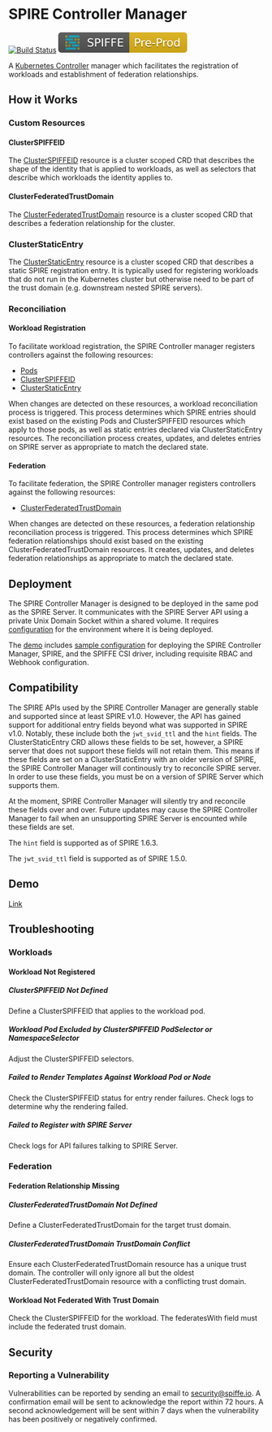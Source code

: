 # SPIRE Controller Manager

[![Build Status](https://github.com/spiffe/spire-controller-manager/actions/workflows/nightly_build.yaml/badge.svg)](https://github.com/spiffe/spire-controller-manager/actions/workflows/nightly_build.yaml)
[![Pre-Production Phase](https://github.com/spiffe/spiffe/blob/main/.img/maturity/pre-prod.svg)](https://github.com/spiffe/spiffe/blob/main/MATURITY.md#pre-production)


A [Kubernetes Controller](https://kubernetes.io/docs/concepts/architecture/controller/)
manager which facilitates the registration of workloads and establishment
of federation relationships.

## How it Works

### Custom Resources

#### ClusterSPIFFEID

The [ClusterSPIFFEID](docs/clusterspiffeid-crd.md) resource is a cluster scoped
CRD that describes the shape of the identity that is applied to workloads, as
well as selectors that describe which workloads the identity applies to.

#### ClusterFederatedTrustDomain

The [ClusterFederatedTrustDomain](docs/clusterfederatedtrustdomain-crd.md)
resource is a cluster scoped CRD that describes a federation relationship for
the cluster.

### ClusterStaticEntry

The [ClusterStaticEntry](docs/clusterstaticentry-crd.md) resource is a cluster
scoped CRD that describes a static SPIRE registration entry. It is typically
used for registering workloads that do not run in the Kubernetes cluster but
otherwise need to be part of the trust domain (e.g. downstream nested SPIRE
servers).

### Reconciliation

#### Workload Registration

To facilitate workload registration, the SPIRE Controller manager registers
controllers against the following resources:

- [Pods](https://kubernetes.io/docs/concepts/workloads/pods/)
- [ClusterSPIFFEID](docs/clusterspiffeid-crd.md)
- [ClusterStaticEntry](docs/clusterstaticentry-crd.md)

When changes are detected on these resources, a workload reconciliation process
is triggered. This process determines which SPIRE entries should exist based on
the existing Pods and ClusterSPIFFEID resources which apply to those pods, as
well as static entries declared via ClusterStaticEntry resources. The
reconciliation process creates, updates, and deletes entries on SPIRE server as
appropriate to match the declared state.

#### Federation

To facilitate federation, the SPIRE Controller manager registers controllers
against the following resources:

- [ClusterFederatedTrustDomain](docs/clusterfederatedtrustdomain-crd.md)

When changes are detected on these resources, a federation relationship
reconciliation process is triggered. This process determines which SPIRE
federation relationships should exist based on the existing
ClusterFederatedTrustDomain resources. It creates, updates, and deletes
federation relationships as appropriate to match the declared state.

## Deployment

The SPIRE Controller Manager is designed to be deployed in the same pod as the
SPIRE Server. It communicates with the SPIRE Server API using a private Unix
Domain Socket within a shared volume. It requires [configuration](docs/spire-controller-manager-config.md)
for the environment where it is being deployed.

The [demo](demo) includes [sample configuration](demo/config/cluster1) for
deploying the SPIRE Controller Manager, SPIRE, and the SPIFFE CSI driver,
including requisite RBAC and Webhook configuration.

## Compatibility

The SPIRE APIs used by the SPIRE Controller Manager are generally stable and
supported since at least SPIRE v1.0. However, the API has gained support for
additional entry fields beyond what was supported in SPIRE v1.0. Notably, these
include both the `jwt_svid_ttl` and the `hint` fields. The ClusterStaticEntry
CRD allows these fields to be set, however, a SPIRE server that does not
support these fields will not retain them. This means if these fields are set
on a ClusterStaticEntry with an older version of SPIRE, the SPIRE Controller
Manager will continously try to reconcile SPIRE server. In order to use these
fields, you must be on a version of SPIRE Server which supports them.

At the moment, SPIRE Controller Manager will silently try and reconcile these
fields over and over. Future updates may cause the SPIRE Controller Manager
to fail when an unsupporting SPIRE Server is encounted while these fields
are set.

The `hint` field is supported as of SPIRE 1.6.3.

The `jwt_svid_ttl` field is supported as of SPIRE 1.5.0.

## Demo

[Link](demo)

## Troubleshooting

### Workloads

#### Workload Not Registered

##### ClusterSPIFFEID Not Defined

Define a ClusterSPIFFEID that applies to the workload pod.

##### Workload Pod Excluded by ClusterSPIFFEID PodSelector or NamespaceSelector

Adjust the ClusterSPIFFEID selectors.

##### Failed to Render Templates Against Workload Pod or Node

Check the ClusterSPIFFEID status for entry render failures. Check logs to
determine why the rendering failed.

##### Failed to Register with SPIRE Server

Check logs for API failures talking to SPIRE Server.

### Federation

#### Federation Relationship Missing

##### ClusterFederatedTrustDomain Not Defined

Define a ClusterFederatedTrustDomain for the target trust domain.

##### ClusterFederatedTrustDomain TrustDomain Conflict

Ensure each ClusterFederatedTrustDomain resource has a unique trust domain. The
controller will only ignore all but the oldest ClusterFederatedTrustDomain
resource with a conflicting trust domain. 

#### Workload Not Federated With Trust Domain

Check the ClusterSPIFFEID for the workload. The federatesWith field must
include the federated trust domain.

## Security

### Reporting a Vulnerability

Vulnerabilities can be reported by sending an email to security@spiffe.io. A
confirmation email will be sent to acknowledge the report within 72 hours. A
second acknowledgement will be sent within 7 days when the vulnerability has
been positively or negatively confirmed.
